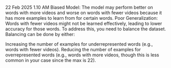  22 Feb 2025 1.10 AM
Biased Model: The model may perform better on words with more videos and worse on words with fewer videos because it has more examples to learn from for certain words.
Poor Generalization: Words with fewer videos might not be learned effectively, leading to lower accuracy for those words.
To address this, you need to balance the dataset. Balancing can be done by either:

Increasing the number of examples for underrepresented words (e.g., words with fewer videos).
Reducing the number of examples for overrepresented words (e.g., words with more videos, though this is less common in your case since the max is 22).
